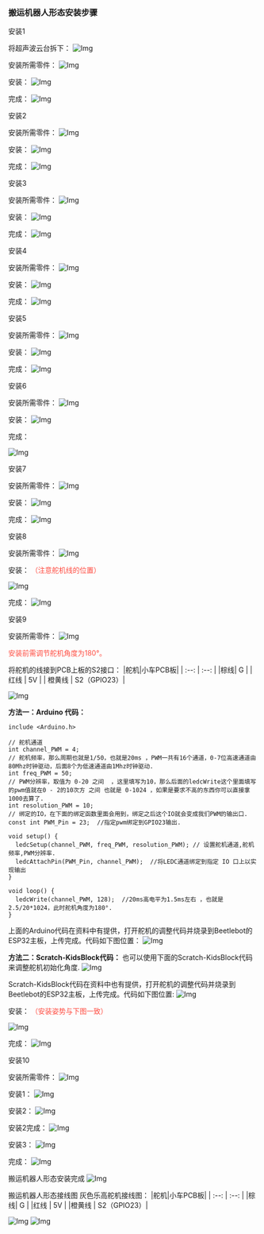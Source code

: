 ### 搬运机器人形态安装步骤

 安装1

 将超声波云台拆下：
![Img](/media/img-20230406135222.png)

 安装所需零件：
![Img](/media/img-20230406135246.png)

 安装：
![Img](/media/img-20230406135305.png)

 完成：
![Img](/media/img-20230406135326.png)

 安装2

 安装所需零件：
![Img](/media/img-20230406135421.png)

 安装：
![Img](/media/img-20230406135430.png)

 完成：
![Img](/media/img-20230406135443.png)

 安装3

 安装所需零件：
![Img](/media/img-20230406135609.png)

 安装：
![Img](/media/img-20230406135626.png)

 完成：
![Img](/media/img-20230406135635.png)

 安装4

 安装所需零件：
![Img](/media/img-20230406135654.png)

 安装：
![Img](/media/img-20230406135704.png)

 完成：
![Img](/media/img-20230406135715.png)

 安装5

 安装所需零件：
![Img](/media/img-20230406135751.png)

 安装：
![Img](/media/img-20230406135800.png)

 完成：
![Img](/media/img-20230406135812.png)

 安装6

 安装所需零件：
![Img](/media/img-20230406135832.png)

 安装：
![Img](/media/img-20230406135840.png)

 完成：

![Img](/media/img-20230406135851.png)

 安装7

 安装所需零件：
![Img](/media/img-20230406135908.png)

 安装：
![Img](/media/img-20230406135916.png)

 完成：
![Img](/media/img-20230406135926.png)

 安装8

 安装所需零件：
![Img](/media/img-20230406135944.png)

 安装：
<span style="color: rgb(255, 76, 65);">（注意舵机线的位置）</span>

![Img](/media/img-20230504151026.png)

 完成：
![Img](/media/img-20230504151033.png)

 安装9

 安装所需零件：
![Img](/media/img-20230406140020.png)

<span style="color: rgb(255, 76, 65);">安装前需调节舵机角度为180°。</span>

将舵机的线接到PCB上板的S2接口：
|舵机|小车PCB板|
| :--: | :--: |
|棕线| G |
| 红线 | 5V |
| 橙黄线 | S2（GPIO23）|

![Img](/media/img-20230518115057.png)

**方法一：Arduino 代码：**
```
include <Arduino.h>

// 舵机通道 
int channel_PWM = 4;  
// 舵机频率，那么周期也就是1/50，也就是20ms ，PWM一共有16个通道，0-7位高速通道由80Mhz时钟驱动，后面8个为低速通道由1Mhz时钟驱动.
int freq_PWM = 50;   
// PWM分辨率，取值为 0-20 之间  ，这里填写为10，那么后面的ledcWrite这个里面填写的pwm值就在0 - 2的10次方 之间 也就是 0-1024 ，如果是要求不高的东西你可以直接拿1000去算了.
int resolution_PWM = 10;   
// 绑定的IO，在下面的绑定函数里面会用到，绑定之后这个IO就会变成我们PWM的输出口.
const int PWM_Pin = 23;  //指定pwm绑定到GPIO23输出.

void setup() {
  ledcSetup(channel_PWM, freq_PWM, resolution_PWM); // 设置舵机通道,舵机频率,PWM分辨率.
  ledcAttachPin(PWM_Pin, channel_PWM);  //将LEDC通道绑定到指定 IO 口上以实现输出
}

void loop() {
  ledcWrite(channel_PWM, 128);  //20ms高电平为1.5ms左右 ，也就是2.5/20*1024，此时舵机角度为180°.
}
```
上面的Arduino代码在资料中有提供，打开舵机的调整代码并烧录到Beetlebot的ESP32主板，上传完成。代码如下图位置：
![Img](/media/img-20230406140523.png)

**方法二：Scratch-KidsBlock代码：**
也可以使用下面的Scratch-KidsBlock代码来调整舵机初始化角度.
![Img](/media/img-20230406140639.png)

Scratch-KidsBlock代码在资料中也有提供，打开舵机的调整代码并烧录到Beetlebot的ESP32主板，上传完成。代码如下图位置:
![Img](/media/img-20230406140735.png)

 安装：
<span style="color: rgb(255, 76, 65);">（安装姿势与下图一致）</span>

![Img](/media/img-20230406140854.png)

 完成：
![Img](/media/img-20230406140912.png)

 安装10

 安装所需零件：
![Img](/media/img-20230406140943.png)

 安装1：
![Img](/media/img-20230406141005.png)

 安装2：
![Img](/media/img-20230406141020.png)

 安装2完成：
![Img](/media/img-20230406141150.png)

 安装3：
![Img](/media/img-20230406141156.png)

 完成：
![Img](/media/img-20230406141211.png)

 搬运机器人形态安装完成
![Img](/media/img-20230406141937.png)

 搬运机器人形态接线图
 灰色乐高舵机接线图：
|舵机|小车PCB板|
| :--: | :--: |
|棕线| G |
|红线 | 5V |
|橙黄线 | S2（GPIO23）|

![Img](/media/img-20230518115057.png)
![Img](/media/img-20230505143859.png)


















































